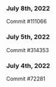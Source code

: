 ### July 8th, 2022

Commit #111066

### July 5th, 2022

Commit #314353


### July 4th, 2022

Commit #72281
